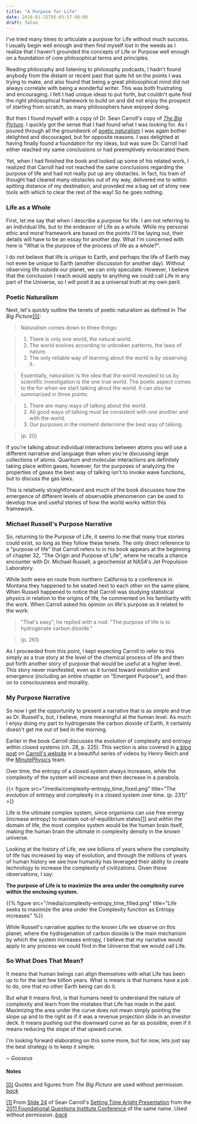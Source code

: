 ```yaml
---
title: "A Purpose for Life"
date: 2018-01-25T05:03:57-08:00
draft: false
---
```


I've tried many times to articulate a purpose for Life without much success.  I usually begin well enough and then find myself lost in the weeds as I realize that I haven't grounded the concepts of Life or Purpose well enough on a foundation of core philosophical terms and principles.

Reading philosophy and listening to philosophy podcasts, I hadn't found anybody from the distant or recent past that quite hit on the points I was trying to make, and also found that being a great philosophical mind did not always correlate with being a wonderful writer.  This was both frustrating and encouraging.  I felt I had unique ideas to put forth, but couldn't quite find the right philosophical framework to build on and did not enjoy the prospect of starting from scratch, as many philosophers have enjoyed doing.

But then I found myself with a copy of Dr. Sean Carroll's copy of [*The Big Picture*](http://amzn.to/2Bsmws2).  I quickly got the sense that I had found what I was looking for.  As I poured through all the groundwork of [poetic naturalism](https://en.wikipedia.org/wiki/Poetic_naturalism) I was again bother delighted and discouraged, but for opposite reasons.  I was delighted at having finally found a foundation for my ideas, but was sure Dr. Carroll had either reached my same conclusions or had preemptively eviscerated them.

Yet, when I had finished the book and looked up some of his related work, I realized that Carroll had not reached the same conclusions regarding the purpose of life and had not really put up any obstacles.  In fact, his train of thought had cleared many obstacles out of my way, delivered me to within spitting distance of my destination, and provided me a bag set of shiny new tools with which to clear the rest of the way!  So he goes nothing.

### Life as a Whole

First, let me say that when I describe a purpose for life.  I am not referring to an individual life, but to the endeavor of Life as a whole.  While my personal ethic and moral framework are based on the points I'll be laying out, their details will have to be an essay for another day.  What I'm concerned with here is "What is the purpose of the process of life as a whole?".

I do not believe that life is unique to Earth, and perhaps the life of Earth may not even be unique to Earth (another discussion for another day).  Without observing life outside our planet, we can only speculate.  However, I believe that the conclusion I reach would apply to anything we could call Life in any part of the Universe, so I will posit it as a universal truth at my own peril.

### Poetic Naturalism

Next, let's quickly outline the tenets of poetic naturalism as defined in *The Big Picture*<a name="ref-0">[[0]](#note-0)</a>:

> Naturalism comes down to three things:

> 1. There is only one world, the natural world.
> 2. The world evolves according to unbroken patterns, the laws of nature.
> 3. The only reliable way of learning about the world is by observing it.

> Essentially, naturalism is the idea that the world revealed to us by scientific investigation is the one true world.  The poetic aspect comes to the for when we start talking about the world.  It can also be summarized in three points:

> 1. There are many ways of talking about the world.
> 2. All good ways of talking must be consistent with one another and with the world.
> 3. Our purposes in the moment determine the best way of talking.

> (p. 20)

If you're talking about individual interactions between atoms you will use a different narrative and language than when you're discussing large collections of atoms.  Quantum and molecular interactions are definitely taking place within gases, however, for the purposes of analyzing the properties of gases the best way of talking isn't to invoke wave functions, but to discuss the gas laws.

This is relatively straightforward and much of the book discusses how the emergence of different levels of observable phenomenon can be used to develop true and useful stories of how the world works within this framework.

### Michael Russell's Purpose Narrative

So, returning to the Purpose of Life, it seems to me that many true stories could exist, so long as they follow these tenets.  The only direct reference to a "purpose of life" that Carroll refers to in his book appears at the beginning of chapter 32, "The Origin and Purpose of Life", where he recalls a chance encounter with Dr. Michael Russell, a geochemist at NASA's Jet Propulsion Laboratory.

While both were en route from northern California to a conference in Montana they happened to be seated next to each other on the same plane.  When Russell happened to notice that Carroll was studying statistical physics in relation to the origins of life, he commented on his familiarity with the work.  When Carroll asked his opinion on life's purpose as it related to the work:

> "That's easy", he replied with a nod.  "The purpose of life is to hydrogenate carbon dioxide."

> (p. 261)

As I proceeded from this point, I kept expecting Carroll to refer to this simply as a true story at the level of the chemical process of life and then put forth another story of purpose that would be useful at a higher level.  This story never manifested, even as it turned toward evolution and emergence (including an entire chapter on "Emergent Purpose"), and then on to consciousness and morality.

### My Purpose Narrative

So now I get the opportunity to present a narrative that is as simple and true as Dr. Russell's, but, I believe, more meaningful at the human level.  As much I enjoy doing my part to hydrogenate the carbon dioxide of Earth, it certainly doesn't get me out of bed in the morning.

Earlier in the book Carroll discusses the evolution of complexity and entropy within closed systems (ch. 28, p. 225).  This section is also covered in [a blog post](https://www.preposterousuniverse.com/blog/2016/11/03/entropy-and-complexity-cause-and-effect-life-and-time/) on [Carroll's website](https://www.preposterousuniverse.com/) in a beautiful series of videos by Henry Reich and the [MinutePhysics](https://www.youtube.com/user/minutephysics) team.

Over time, the entropy of a closed system always increases, while the complexity of the system will increase and then decrease in a parabola.

{{< figure src="/media/complexity-entropy_time_fixed.png" title="The evolution of entropy and complexity in a closed system over time. (p. 231)" >}}

Life is the ultimate complex system, since organisms can use free energy (increase entropy) to maintain out-of-equilibrium states<a name="ref-1">[[1]](#note-1)</a> and within the domain of life, the most complex system would be the human brain itself, making the human brain the ultimate in complexity density in the known universe.

Looking at the history of Life, we see billions of years where the complexity of life has increased by way of evolution, and through the millions of years of human history we see how humanity has leveraged their ability to create technology to increase the complexity of civilizations.  Given these observations, I say:

**The purpose of Life is to maximize the area under the complexity curve within the enclosing system.**

{{% figure src="/media/complexity-entropy_time_filled.png" title="Life seeks to maximize the area under the Complexity function as Entropy increases" %}}

While Russell's narrative applies to the known Life we observe on this planet, where the hydrogenation of carbon dioxide is the main mechanism by which the system increases entropy, I believe that my narrative would apply to any process we could find in the Universe that we would call Life.

### So What Does That Mean?

It means that human beings can align themselves with what Life has been up to for the last few billion years.   What is means is that humans have a job to do, one that no other Earth being can do it.

But what it means first, is that humans need to understand the nature of complexity and learn from the mistakes that Life has made in the past.  Maximizing the area under the curve does not mean simply pointing the slope up and to the right as if it was a revenue projection slide in an investor deck.  It means pushing out the downward curve as far as possible, even if it means reducing the slope of that upward curve.

I'm looking forward elaborating on this some more, but for now, lets just say the best strategy is to keep it simple.

*~ Gooseus*

#### Notes

<a name="note-0">[[0]](#ref-0)</a> Quotes and figures from *The Big Picture* are used without permission. [*back*](#ref-0)

<a name="note-1">[[1]](#ref-1)</a> From [Slide 24](https://www.slideshare.net/seanmcarroll/setting-time-aright/24-Life_the_ultimate_complex_system) of Sean Carroll's [Setting Time Aright Presentation](https://www.slideshare.net/seanmcarroll/setting-time-aright) from the [2011 Foundational Questions Institute Conference](http://fqxi.org/conference/2011) of the same name.  Used without permission.  [*back*](#ref-1)